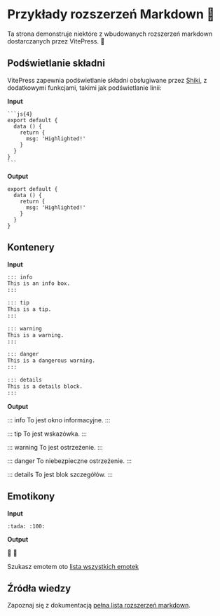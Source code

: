 # Przykłady rozszerzeń Markdown 💜

Ta strona demonstruje niektóre z wbudowanych rozszerzeń markdown dostarczanych przez VitePress. 🚀

## Podświetlanie składni

VitePress zapewnia podświetlanie składni obsługiwane przez [Shiki](https://github.com/shikijs/shiki), z dodatkowymi funkcjami, takimi jak podświetlanie linii:

**Input**

````
```js{4}
export default {
  data () {
    return {
      msg: 'Highlighted!'
    }
  }
}
```
````

**Output**

```js{4}
export default {
  data () {
    return {
      msg: 'Highlighted!'
    }
  }
}
```

## Kontenery 

**Input**

```md
::: info
This is an info box.
:::

::: tip
This is a tip.
:::

::: warning
This is a warning.
:::

::: danger
This is a dangerous warning.
:::

::: details
This is a details block.
:::
```

**Output**

::: info
To jest okno informacyjne.
:::

::: tip
To jest wskazówka.
:::

::: warning
To jest ostrzeżenie.
:::

::: danger
To niebezpieczne ostrzeżenie.
:::

::: details
To jest blok szczegółów.
:::


## Emotikony

**Input**

```
:tada: :100:
```

**Output**

🎉 💯

Szukasz emotem oto [lista wszystkich emotek](https://github.com/markdown-it/markdown-it-emoji/blob/master/lib/data/full.json) 

## Źródła wiedzy

Zapoznaj się z dokumentacją [pełna lista rozszerzeń markdown](https://vitepress.dev/guide/markdown).

